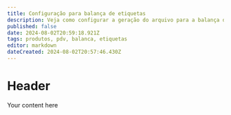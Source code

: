 ```yaml
---
title: Configuração para balança de etiquetas
description: Veja como configurar a geração do arquivo para a balança de etiquetas com o código do produto com 5 dígitos.
published: false
date: 2024-08-02T20:59:18.921Z
tags: produtos, pdv, balanca, etiquetas
editor: markdown
dateCreated: 2024-08-02T20:57:46.430Z
---
```


# Header
Your content here